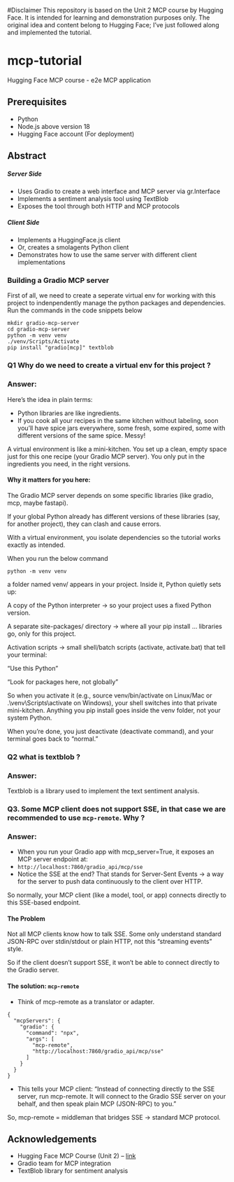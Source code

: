 #Disclaimer
This repository is based on the Unit 2 MCP course by Hugging Face. It is intended for learning and demonstration purposes only. The original idea and content belong to Hugging Face; I’ve just followed along and implemented the tutorial.

# mcp-tutorial
Hugging Face MCP course - e2e MCP application

## Prerequisites

- Python
- Node.js above version 18
- Hugging Face account (For deployment)

## Abstract
##### Server Side

- Uses Gradio to create a web interface and MCP server via gr.Interface
- Implements a sentiment analysis tool using TextBlob
- Exposes the tool through both HTTP and MCP protocols
  
##### Client Side

- Implements a HuggingFace.js client
- Or, creates a smolagents Python client
- Demonstrates how to use the same server with different client implementations

### Building a Gradio MCP server

First of all, we need to create a seperate virtual env for working with this project to indenpendently manage the python packages and dependencies.
Run the commands in the code snippets below

```
mkdir gradio-mcp-server
cd gradio-mcp-server
python -m venv venv
./venv/Scripts/Activate
pip install "gradio[mcp]" textblob
```

### Q1 Why do we need to create a virtual env for this project ?

### Answer:

Here’s the idea in plain terms:

- Python libraries are like ingredients.
- If you cook all your recipes in the same kitchen without labeling, soon you’ll have spice jars everywhere, some fresh, some expired, some with different versions of the same spice. Messy!

A virtual environment is like a mini-kitchen.
You set up a clean, empty space just for this one recipe (your Gradio MCP server). You only put in the ingredients you need, in the right versions.

#### Why it matters for you here:

The Gradio MCP server depends on some specific libraries (like gradio, mcp, maybe fastapi).

If your global Python already has different versions of these libraries (say, for another project), they can clash and cause errors.

With a virtual environment, you isolate dependencies so the tutorial works exactly as intended.

When you run the below command

```
python -m venv venv
```

a folder named venv/ appears in your project. Inside it, Python quietly sets up:

A copy of the Python interpreter → so your project uses a fixed Python version.

A separate site-packages/ directory → where all your pip install ... libraries go, only for this project.

Activation scripts → small shell/batch scripts (activate, activate.bat) that tell your terminal:

“Use this Python”

“Look for packages here, not globally”

So when you activate it (e.g., source venv/bin/activate on Linux/Mac or .\venv\Scripts\activate on Windows), your shell switches into that private mini-kitchen. Anything you pip install goes inside the venv folder, not your system Python.

When you’re done, you just deactivate (deactivate command), and your terminal goes back to “normal.”

### Q2 what is textblob ?
### Answer:
Textblob is a library used to implement the text sentiment analysis.

### Q3. Some MCP client does not support SSE, in that case we are recommended to use `mcp-remote`. Why ?
### Answer:
- When you run your Gradio app with mcp_server=True, it exposes an MCP server endpoint at:
- `http://localhost:7860/gradio_api/mcp/sse`
- Notice the SSE at the end? That stands for Server-Sent Events → a way for the server to push data continuously to the client over HTTP.

So normally, your MCP client (like a model, tool, or app) connects directly to this SSE-based endpoint.

#### The Problem

Not all MCP clients know how to talk SSE.
Some only understand standard JSON-RPC over stdin/stdout or plain HTTP, not this “streaming events” style.

So if the client doesn’t support SSE, it won’t be able to connect directly to the Gradio server.

#### The solution: `mcp-remote`

- Think of mcp-remote as a translator or adapter.

```
{
  "mcpServers": {
    "gradio": {
      "command": "npx",
      "args": [
        "mcp-remote",
        "http://localhost:7860/gradio_api/mcp/sse"
      ]
    }
  }
}
```
- This tells your MCP client:
“Instead of connecting directly to the SSE server, run mcp-remote. It will connect to the Gradio SSE server on your behalf, and then speak plain MCP (JSON-RPC) to you.”

So, mcp-remote = middleman that bridges SSE → standard MCP protocol.

## Acknowledgements
- Hugging Face MCP Course (Unit 2) – [link](https://huggingface.co/learn/mcp-course/unit2/introduction)
- Gradio team for MCP integration
- TextBlob library for sentiment analysis
